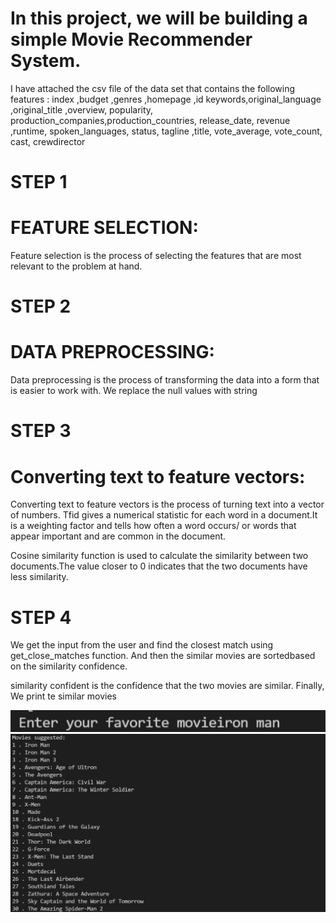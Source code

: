 # In this project, we will be building a simple Movie Recommender System. 
I have attached the csv file of the data set that contains the following features : index	,budget	,genres	,homepage	,id	keywords,original_language	,original_title	,overview,	popularity,	production_companies,production_countries,	release_date,	revenue	,runtime,	spoken_languages,	status,	tagline	,title,	vote_average,	vote_count,	cast,	crewdirector 
# STEP 1
# FEATURE SELECTION:
Feature selection is the process of selecting the features that are most relevant to the problem at hand.

# STEP 2
# DATA PREPROCESSING:
Data preprocessing is the process of transforming the data into a form that is easier to work with. We replace the null values with string

# STEP 3
# Converting text to feature vectors:
Converting text to feature vectors is the process of turning text into a vector of numbers.
Tfid gives a numerical statistic for each word in a document.It is a weighting factor and tells how often a word occurs/ or words that appear important and are common in the document.

Cosine similarity function is used to calculate the similarity between two documents.The value closer to 0 indicates that the two documents have less similarity. 

# STEP 4
We get the input from the user and find the closest match using get_close_matches function. And then the similar movies are sortedbased on the similarity confidence.

similarity confident is the confidence that the two movies are similar.
Finally, We print te similar movies

![Screenshot](output1.png)
![Screenshot](output2.png)